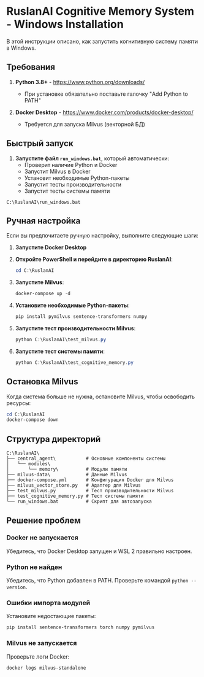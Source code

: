 # RuslanAI Cognitive Memory System - Windows Installation

В этой инструкции описано, как запустить когнитивную систему памяти в Windows.

## Требования

1. **Python 3.8+** - https://www.python.org/downloads/
   * При установке обязательно поставьте галочку "Add Python to PATH"
   
2. **Docker Desktop** - https://www.docker.com/products/docker-desktop/
   * Требуется для запуска Milvus (векторной БД)

## Быстрый запуск

1. **Запустите файл `run_windows.bat`**, который автоматически:
   * Проверит наличие Python и Docker
   * Запустит Milvus в Docker
   * Установит необходимые Python-пакеты
   * Запустит тесты производительности
   * Запустит тесты системы памяти

```
C:\RuslanAI\run_windows.bat
```

## Ручная настройка

Если вы предпочитаете ручную настройку, выполните следующие шаги:

1. **Запустите Docker Desktop**

2. **Откройте PowerShell и перейдите в директорию RuslanAI**:
   ```powershell
   cd C:\RuslanAI
   ```

3. **Запустите Milvus**:
   ```powershell
   docker-compose up -d
   ```

4. **Установите необходимые Python-пакеты**:
   ```powershell
   pip install pymilvus sentence-transformers numpy
   ```

5. **Запустите тест производительности Milvus**:
   ```powershell
   python C:\RuslanAI\test_milvus.py
   ```

6. **Запустите тест системы памяти**:
   ```powershell
   python C:\RuslanAI\test_cognitive_memory.py
   ```

## Остановка Milvus

Когда система больше не нужна, остановите Milvus, чтобы освободить ресурсы:

```powershell
cd C:\RuslanAI
docker-compose down
```

## Структура директорий

```
C:\RuslanAI\
├── central_agent\           # Основные компоненты системы
│   └── modules\
│       └── memory\          # Модули памяти
├── milvus-data\             # Данные Milvus
├── docker-compose.yml       # Конфигурация Docker для Milvus
├── milvus_vector_store.py   # Адаптер для Milvus
├── test_milvus.py           # Тест производительности Milvus
├── test_cognitive_memory.py # Тест системы памяти
└── run_windows.bat          # Скрипт для автозапуска
```

## Решение проблем

### Docker не запускается
Убедитесь, что Docker Desktop запущен и WSL 2 правильно настроен.

### Python не найден
Убедитесь, что Python добавлен в PATH. Проверьте командой `python --version`.

### Ошибки импорта модулей
Установите недостающие пакеты:
```powershell
pip install sentence-transformers torch numpy pymilvus
```

### Milvus не запускается
Проверьте логи Docker:
```powershell
docker logs milvus-standalone
```